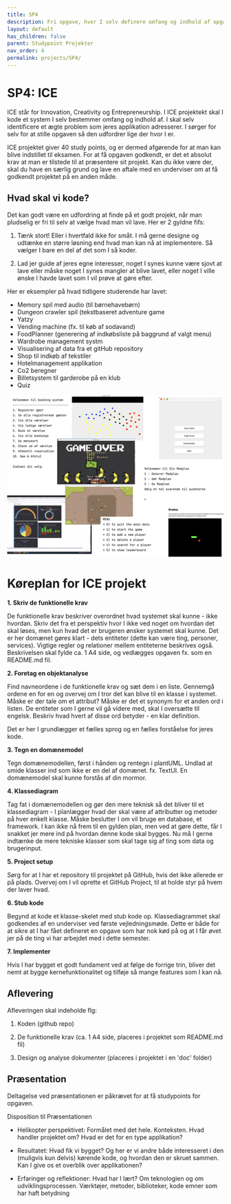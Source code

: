 ```yaml
---
title: SP4
description: Fri opgave, hvor I selv definere omfang og indhold af opgaven.
layout: default
has_children: false
parent: Studypoint Projekter
nav_order: 4
permalink: projects/SP4/
---
```

# SP4: ICE 
ICE står for Innovation, Creativity og Entrepreneurship. I ICE projektekt skal I kode et system I selv bestemmer omfang og indhold af. I skal selv identificere et ægte problem som jeres applikation adresserer. I sørger for selv for at stille opgaven så den udfordrer lige der hvor I er.

ICE projektet giver 40 study points, og er dermed afgørende for at man kan blive indstillet til eksamen. For at få opgaven godkendt, er det et absolut krav at man er tilstede til at præsentere sit projekt.
Kan du ikke være der, skal du have en særlig grund og lave en aftale med en underviser om at få godkendt projektet på en anden måde.

## Hvad skal vi kode?
Det kan godt være en udfordring at finde på et godt projekt, når man pludselig er fri til selv at vælge hvad man vil lave. Her er 2 gyldne fifs:

1. Tænk stort! Eller i hvertfald ikke for småt. I må gerne designe og udtænke en større løsning end hvad man kan nå at implementere. Så vælger I bare en del af det som I så koder.

2. Lad jer guide af jeres egne interesser, noget I synes kunne være sjovt at lave eller måske noget I synes mangler at blive lavet, eller noget I ville ønske I havde lavet som I vil prøve at gøre efter. 

Her er eksempler på hvad tidligere studerende har lavet:
 
- Memory spil med audio (til børnehavebørn)
- Dungeon crawler spil (tekstbaseret adventure game
- Yatzy
- Vending machine (fx. til køb af sodavand)
- FoodPlanner (generering af indkøbsliste på baggrund af valgt menu)
- Wardrobe management systm
- Visualisering af data fra et gitHub repository
- Shop til indkøb af tekstiler
- Hotelmanagement applikation
- Co2 beregner
- Billetsystem til garderobe på en klub
- Quiz

![image](../../assets/images/ICEexempler.png)

# Køreplan for ICE projekt

**1. Skriv de funktionelle krav**

De funktionelle krav beskriver overordnet hvad systemet skal kunne - ikke hvordan. Skriv det fra et perspektiv hvor I ikke ved noget om hvordan det skal løses, men kun hvad det er brugeren ønsker systemet skal kunne.
Det er her domænet gøres klart - dets entiteter (dette kan være ting, personer, services). Vigtige regler og relationer mellem entiteterne beskrives også.
Beskrivelsen skal fylde ca. 1 A4 side, og vedlægges opgaven fx. som en README.md fil. 


**2. Foretag en objektanalyse**

Find navneordene i de funktionelle krav og sæt dem i en liste. Gennemgå ordene en for en og overvej om I tror det kan blive til en klasse i systemet. Måske er der tale om et attribut? Måske er det et synonym for et anden ord i listen.
De entiteter som I gerne vil gå videre med, skal I oversætte til engelsk.
Beskriv hvad hvert af disse ord betyder - en klar definition.

Det er her I grundlægger et fælles sprog og en fælles forståelse for jeres kode.

**3. Tegn en domænemodel**

Tegn domænemodellen, først i hånden og rentegn i plantUML. 
Undlad at smide klasser ind som ikke er en del af domænet. fx. TextUI. 
En domænemodel skal kunne forstås af din mormor.

**4. Klassediagram**

Tag fat i domænemodellen og gør den mere teknisk så det bliver til et klassediagram - I planlægger hvad der skal være af attributter og metoder på hver enkelt klasse. Måske beslutter I om vil bruge en database, et framework.
   I kan ikke nå frem til en gylden plan, men ved at gøre dette, får I snakket jer mere ind på hvordan denne kode skal bygges. Nu må I gerne indtænke de mere tekniske klasser som skal tage sig af ting som data og brugerinput.

**5. Project setup**

Sørg for at I har et repository til projektet på GitHub, hvis det ikke allerede er på plads.
Overvej om I vil oprette et GitHub Project, til at holde styr på hvem der laver hvad.

**6. Stub kode**

Begynd at kode et klasse-skelet med stub kode op. Klassediagrammet skal godkendes af en underviser ved første vejledningsmøde. 
Dette er både for at sikre at I har fået defineret en opgave som har nok kød på og at I får øvet jer på de ting vi har arbejdet med i dette semester.

**7. Implementer**

Hvis I har bygget et godt fundament ved at følge de forrige trin, bliver det nemt at bygge kernefunktionalitet og tilføje så mange features som I kan nå.

## Aflevering

Afleveringen skal indeholde flg:

1. Koden (github repo)

2. De funktionelle krav (ca. 1 A4 side, placeres i projektet som README.md fil)

3. Design og analyse dokumenter (placeres i projektet i en 'doc' folder)


## Præsentation
Deltagelse ved præsentationen er påkrævet for at få studypoints for opgaven.

Disposition til Præsentationen
- Helikopter perspektivet:
  Formålet med det hele. Konteksten. Hvad handler projektet om? Hvad er det for en type applikation?


- Resultatet:
  Hvad fik vi bygget? Og her er vi andre både interesseret i den (muligvis kun delvis) kørende kode, og hvordan den er skruet sammen. Kan I give os et overblik over applikationen?


- Erfaringer og reflektioner:
  Hvad har I lært? Om teknologien og om udviklingsprocessen. Værktøjer, metoder, biblioteker, kode emner som har haft betydning
